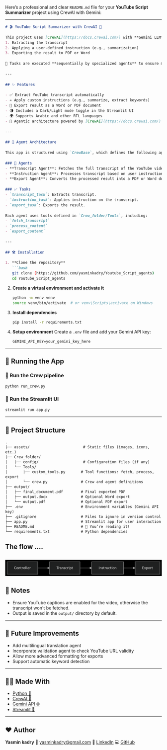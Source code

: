 Here’s a professional and clear `README.md` file for your **YouTube Script Summarizer** project using CrewAI with Gemini:

---

````markdown
# 🎬 YouTube Script Summarizer with CrewAI 🤖

This project uses [CrewAI](https://docs.crewai.com/) with **Gemini LLM** to process YouTube videos by:
1. Extracting the transcript
2. Applying a user-defined instruction (e.g., summarization)
3. Exporting the result to PDF or Word

🔁 Tasks are executed **sequentially by specialized agents** to ensure modular, structured processing.

---

## ✨ Features

- ✅ Extract YouTube transcript automatically
- ✍️ Apply custom instructions (e.g., summarize, extract keywords)
- 📄 Export result as a Word or PDF document
- 🌗 Includes a Dark/Light mode toggle in the Streamlit UI
- 🌍 Supports Arabic and other RTL languages
- 🧠 Agentic architecture powered by [CrewAI](https://docs.crewai.com/)

---

## 🧠 Agent Architecture

This app is structured using `CrewBase`, which defines the following agents and tasks:

### 👥 Agents
- **Transcript Agent**: Fetches the full transcript of the YouTube video.
- **Instruction Agent**: Processes transcript based on user instruction.
- **Export Agent**: Converts the processed result into a PDF or Word document.

### ✅ Tasks
- `transcript_task`: Extracts transcript.
- `instruction_task`: Applies instruction on the transcript.
- `export_task`: Exports the result.

Each agent uses tools defined in `Crew_folder/Tools`, including:
- `fetch_transcript`
- `process_content`
- `export_content`

---

## 🛠️ Installation

1. **Clone the repository**
   ```bash
   git clone (https://github.com/yasminkadry/Youtube_Script_agents)
   cd Youtube_Script_agents
````

2. **Create a virtual environment and activate it**

   ```bash
   python -m venv venv
   source venv/bin/activate  # or venv\Scripts\activate on Windows
   ```

3. **Install dependencies**

   ```bash
   pip install -r requirements.txt
   ```

4. **Setup environment**
   Create a `.env` file and add your Gemini API key:

   ```
   GEMINI_API_KEY=your_gemini_key_here
   ```

---

## 🚀 Running the App

### 🧪 Run the Crew pipeline

```bash
python run_crew.py
```

### 🎨 Run the Streamlit UI

```bash
streamlit run app.py
```

---

## 📂 Project Structure

```
.
├── assets/                        # Static files (images, icons, etc.)
├── Crew_folder/
│   ├── config/                    # Configuration files (if any)
│   └── Tools/
│       ├── custom_tools.py       # Tool functions: fetch, process, export
│       └── crew.py               # Crew and agent definitions
├── output/
│   ├── final_document.pdf        # Final exported PDF
│   ├── output.docx               # Optional Word export
│   └── output.pdf                # Optional PDF export
├── .env                          # Environment variables (Gemini API key)
├── .gitignore                    # Files to ignore in version control
├── app.py                        # Streamlit app for user interaction
├── README.md                     # 📘 You’re reading it!
└── requirements.txt              # Python dependencies

```
## The flow ....

![alt text](flow.png)
---

## 📌 Notes

* Ensure YouTube captions are enabled for the video, otherwise the transcript won't be fetched.
* Output is saved in the `output/` directory by default.

---

## 🧠 Future Improvements

* Add multilingual translation agent
* Incorporate validation agent to check YouTube URL validity
* Allow more advanced formatting for exports
* Support automatic keyword detection

---

## 👩‍💻 Made With

* [Python 🐍](https://www.python.org/)
* [CrewAI 🧠](https://docs.crewai.com/)
* [Gemini API 🌐](https://ai.google.dev/)
* [Streamlit 🎨](https://streamlit.io/)

---

## ❤️ Author

**Yasmin kadry**
📧 [yasminkadry@gmail.com](mailto:yasminkadry6720@gmail.com)
🔗 [LinkedIn](https://www.linkedin.com/in/yasmin-kadry/)
💻 [GitHub](https://github.com/yasminkadry)

